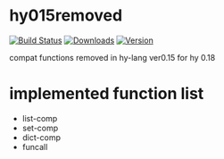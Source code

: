 # hy015removed

[![Build Status](https://img.shields.io/travis/niitsuma/hy015removedl/master.svg?style=flat-square)](https://travis-ci.org/niitsuma/hy015removed)
[![Downloads](https://pepy.tech/badge/hy015removedb)](https://pepy.tech/project/hy015removedb)
[![Version](https://img.shields.io/pypi/v/hy015removed.svg?style=flat-square)](https://pypi.python.org/pypi/hy015removed)


compat functions removed in hy-lang ver0.15 for hy 0.18


# implemented function list 
- list-comp 
- set-comp 
- dict-comp 
- funcall

